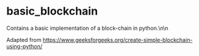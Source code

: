 # basic_blockchain
Contains a basic implementation of a block-chain in python.\n\n

Adapted from https://www.geeksforgeeks.org/create-simple-blockchain-using-python/
